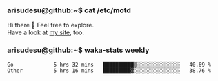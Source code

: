 ### arisudesu@github:~$ cat /etc/motd

Hi there 👋  Feel free to explore.  
Have a look at [my site](https://arisu.dev), too.

### arisudesu@github:~$ waka-stats weekly
<!--START_SECTION:waka-->

```text
Go             5 hrs 32 mins   ██████████▒░░░░░░░░░░░░░░   40.69 %
Other          5 hrs 16 mins   █████████▓░░░░░░░░░░░░░░░   38.76 %
```

<!--END_SECTION:waka-->
